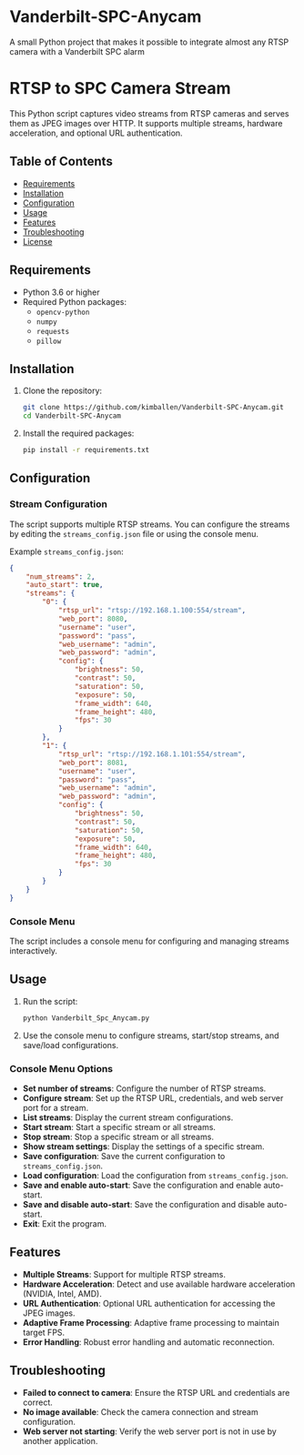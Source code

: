 # Vanderbilt-SPC-Anycam
A small Python project that makes it possible to integrate almost any RTSP camera with a Vanderbilt SPC alarm


# RTSP to SPC Camera Stream

This Python script captures video streams from RTSP cameras and serves them as JPEG images over HTTP. It supports multiple streams, hardware acceleration, and optional URL authentication.

## Table of Contents
- [Requirements](#requirements)
- [Installation](#installation)
- [Configuration](#configuration)
- [Usage](#usage)
- [Features](#features)
- [Troubleshooting](#troubleshooting)
- [License](#license)

## Requirements
- Python 3.6 or higher
- Required Python packages:
  - `opencv-python`
  - `numpy`
  - `requests`
  - `pillow`

## Installation
1. Clone the repository:
    ```sh
    git clone https://github.com/kimballen/Vanderbilt-SPC-Anycam.git
    cd Vanderbilt-SPC-Anycam
    ```

2. Install the required packages:
    ```sh
    pip install -r requirements.txt
    ```

## Configuration
### Stream Configuration
The script supports multiple RTSP streams. You can configure the streams by editing the `streams_config.json` file or using the console menu.

Example `streams_config.json`:
```json
{
    "num_streams": 2,
    "auto_start": true,
    "streams": {
        "0": {
            "rtsp_url": "rtsp://192.168.1.100:554/stream",
            "web_port": 8080,
            "username": "user",
            "password": "pass",
            "web_username": "admin",
            "web_password": "admin",
            "config": {
                "brightness": 50,
                "contrast": 50,
                "saturation": 50,
                "exposure": 50,
                "frame_width": 640,
                "frame_height": 480,
                "fps": 30
            }
        },
        "1": {
            "rtsp_url": "rtsp://192.168.1.101:554/stream",
            "web_port": 8081,
            "username": "user",
            "password": "pass",
            "web_username": "admin",
            "web_password": "admin",
            "config": {
                "brightness": 50,
                "contrast": 50,
                "saturation": 50,
                "exposure": 50,
                "frame_width": 640,
                "frame_height": 480,
                "fps": 30
            }
        }
    }
}
```

### Console Menu
The script includes a console menu for configuring and managing streams interactively.

## Usage
1. Run the script:
    ```sh
    python Vanderbilt_Spc_Anycam.py
    ```

2. Use the console menu to configure streams, start/stop streams, and save/load configurations.

### Console Menu Options
- **Set number of streams**: Configure the number of RTSP streams.
- **Configure stream**: Set up the RTSP URL, credentials, and web server port for a stream.
- **List streams**: Display the current stream configurations.
- **Start stream**: Start a specific stream or all streams.
- **Stop stream**: Stop a specific stream or all streams.
- **Show stream settings**: Display the settings of a specific stream.
- **Save configuration**: Save the current configuration to `streams_config.json`.
- **Load configuration**: Load the configuration from `streams_config.json`.
- **Save and enable auto-start**: Save the configuration and enable auto-start.
- **Save and disable auto-start**: Save the configuration and disable auto-start.
- **Exit**: Exit the program.

## Features
- **Multiple Streams**: Support for multiple RTSP streams.
- **Hardware Acceleration**: Detect and use available hardware acceleration (NVIDIA, Intel, AMD).
- **URL Authentication**: Optional URL authentication for accessing the JPEG images.
- **Adaptive Frame Processing**: Adaptive frame processing to maintain target FPS.
- **Error Handling**: Robust error handling and automatic reconnection.

## Troubleshooting
- **Failed to connect to camera**: Ensure the RTSP URL and credentials are correct.
- **No image available**: Check the camera connection and stream configuration.
- **Web server not starting**: Verify the web server port is not in use by another application.
